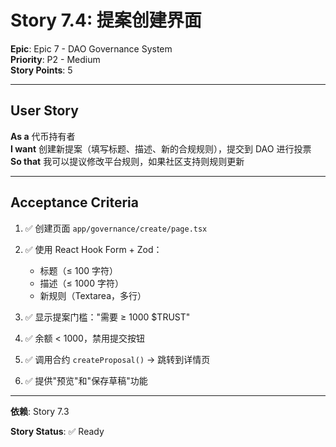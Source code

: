 # Story 7.4: 提案创建界面

**Epic**: Epic 7 - DAO Governance System  
**Priority**: P2 - Medium  
**Story Points**: 5

---

## User Story

**As a** 代币持有者  
**I want** 创建新提案（填写标题、描述、新的合规规则），提交到 DAO 进行投票  
**So that** 我可以提议修改平台规则，如果社区支持则规则更新

---

## Acceptance Criteria

1. ✅ 创建页面 `app/governance/create/page.tsx`

2. ✅ 使用 React Hook Form + Zod：
   - 标题（≤ 100 字符）
   - 描述（≤ 1000 字符）
   - 新规则（Textarea，多行）

3. ✅ 显示提案门槛："需要 ≥ 1000 $TRUST"

4. ✅ 余额 < 1000，禁用提交按钮

5. ✅ 调用合约 `createProposal()` → 跳转到详情页

6. ✅ 提供"预览"和"保存草稿"功能

---

**依赖**: Story 7.3

**Story Status**: ✅ Ready
